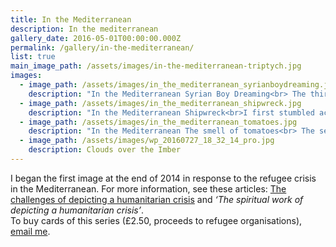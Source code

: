 ```yaml
---
title: In the Mediterranean
description: In the mediterranean
gallery_date: 2016-05-01T00:00:00.000Z
permalink: /gallery/in-the-mediterranean/
list: true
main_image_path: /assets/images/in-the-mediterranean-triptych.jpg
images:
  - image_path: /assets/images/in_the_mediterranean_syrianboydreaming.jpg
    description: "In the Mediterranean Syrian Boy Dreaming<br> The third is called Syrian boy dreaming and is set in Sicily, with the mountains of that country and a reception/detention centre in the background. He is sleeping on a sun-lounger as there are not enough beds for all those arriving. As in the second painting, I wanted to depict an individual as it's hard to relate with Compassion to the numbers – but here is a young lad, just like our children or grandchildren, who needs our understanding and help."
  - image_path: /assets/images/in_the_mediterranean_shipwreck.jpg
    description: "In the Mediterranean Shipwreck<br>I first stumbled across this by accident. I'd been impressed by a Turner painting of a shipwreck and wondered how contemporary artists treated the subject. I did an internet image search (this was in November 2014) and what came up when I searched 'Shipwreck' today were photos, and even videos many taken by the Italian Coastguards. I just felt compelled to paint. I wanted to bring out the contrast between the Mediterranean as a beautiful coast that some of us might go on holiday with the horror of the loss of life and suffering of refugees. Hence, the first painting, <em>Shipwreck</em>."
  - image_path: /assets/images/in_the_mediterranean_tomatoes.jpg
    description: "In the Mediterranean The smell of tomatoes<br> The second, of three teenagers in a fruit and vegetable warehouse, is called <em>The Smell of tomatoes</em>. once asked someone who had had a long and difficult journey to Britain which included a stay in Italy, what he most remembered about his time there and he said 'The smell of tomatoes'. The teenagers (taken from a Save the Children/BBC image) are unaccompanied child refugees from Eritrea, two sisters and their friend. Save the Children estimate that the proportion of unaccompanied minors crossing the Seas to try to get to Europe is increasing, and may be as high as 25%. In this painting, I wanted to capture both hope and vulnerability."
  - image_path: /assets/images/wp_20160727_18_32_14_pro.jpg
    description: Clouds over the Imber
---
```



I began the first image at the end of 2014 in response to the refugee crisis in the Mediterranean. For more information, see these articles: [The challenges of depicting a humanitarian crisis](http://www.oxford.anglican.org/refugeetryptich/) and  *‘The spiritual work of depicting a humanitarian crisis’*.
<br>To buy cards of this series (£2.50, proceeds to refugee organisations), [email me](/contact/).